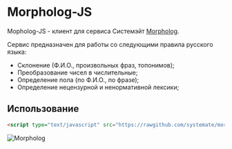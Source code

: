 Morpholog-JS
============

Mopholog-JS - клиент для сервиса Системэйт [Morpholog](http://systemate.ru/products/morpholog).

Сервис предназначен для работы со следующими правила русского языка:
* Склонение (Ф.И.О., произвольных фраз, топонимов);
* Преобразование чисел в числительные;
* Определение пола (по Ф.И.О., по фразе);
* Определение нецензурной и ненормативной лексики;


Использование
-------------

```html
<script type="text/javascript" src="https://rawgithub.com/systemate/morpholog-js/master/dist/morpholog-js.min.js"></script>
```

![Morpholog](http://systemate.ru/img/products/morpholog.png)